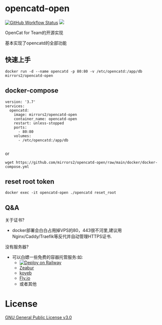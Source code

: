 # opencatd-open
<a title="Docker Image CI" target="_blank" href="https://github.com/mirrors2/opencatd-open/actions"><img alt="GitHub Workflow Status" src="https://img.shields.io/github/actions/workflow/status/mirrors2/opencatd-open/ci.yaml?label=Actions&logo=github&style=flat-square"></a>
<a title="Docker Pulls" target="_blank" href="https://hub.docker.com/r/mirrors2/opencatd-open"><img src="https://img.shields.io/docker/pulls/mirrors2/opencatd-open.svg?logo=docker&label=docker&style=flat-square"></a>

OpenCat for Team的开源实现

基本实现了opencatd的全部功能

## 快速上手
```
docker run -d --name opencatd -p 80:80 -v /etc/opencatd:/app/db mirrors2/opencatd-open
```
## docker-compose

```
version: '3.7'
services: 
  opencatd:
    image: mirrors2/opencatd-open
    container_name: opencatd-open 
    restart: unless-stopped
    ports:
      - 80:80
    volumes:
      - /etc/opencatd:/app/db
    
```
or

```
wget https://github.com/mirrors2/opencatd-open/raw/main/docker/docker-compose.yml
```
## reset root token
```
docker exec -it opencatd-open ./opencatd reset_root 
```

## Q&A
关于证书?
- docker部署会白白占用掉VPS的80，443很不河里,建议用Nginx/Caddy/Traefik等反代并自动管理HTTPS证书.

没有服务器?  
- 可以白嫖一些免费的容器托管服务:如:
  - [![Deploy on Railway](https://railway.app/button.svg)](https://railway.app/template/ppAoCV?referralCode=TW5RNa)
  - [Zeabur](https://zeabur.com/zh-CN)
  - [koyeb](https://koyeb.io/) 
  - [Fly.io](https://fly.io/)
  - 或者其他

# License

[GNU General Public License v3.0](License)